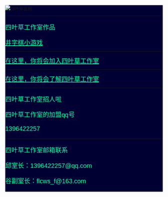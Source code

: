 <div style="background-color:rgb(0,0,51);">
<img src="https://tc.phpx.cn/uploads/2023/02/06/XqNFoBywCB.jpg" alt="四叶草官网"/>
<hr/>
<p style="font-family:arial;color:rgb(0, 255, 162);font-size:20px;">四叶草工作室作品</p>  
<a style="font-family:arial;color:rgb(0, 255, 162);font-size:20px;" href="game.exe">井字棋小游戏</a>  
<hr/>
<a style="font-family:arial;color:rgb(0, 255, 162);font-size:20px;" href="enter.html">在这里，你将会加入四叶草工作室</a>  
<hr/>
<a style="font-family:arial;color:rgb(0, 255, 162);font-size:20px;" href="about.html">在这里，你将会了解四叶草工作室</a>  
<hr/>
<p style="font-family:arial;color:rgb(0, 255, 162);font-size:20px;">四叶草工作室招人啦</p>  
<p style="font-family:arial;color:rgb(0, 255, 162);font-size:20px;">四叶草工作室的加盟qq号</p>  
<p style="font-family:arial;color:rgb(0, 255, 162);font-size:20px;">1396422257</p>  
<hr/>
<p style="font-family:arial;color:rgb(0, 255, 162);font-size:20px;">四叶草工作室邮箱联系</p>  
<p style="font-family:arial;color:rgb(0, 255, 162);font-size:20px;">邱室长：1396422257@qq.com</p>  
<p style="font-family:arial;color:rgb(0, 255, 162);font-size:20px;">谷副室长：flcws_f@163.com</p>  
<hr/>
</div>
